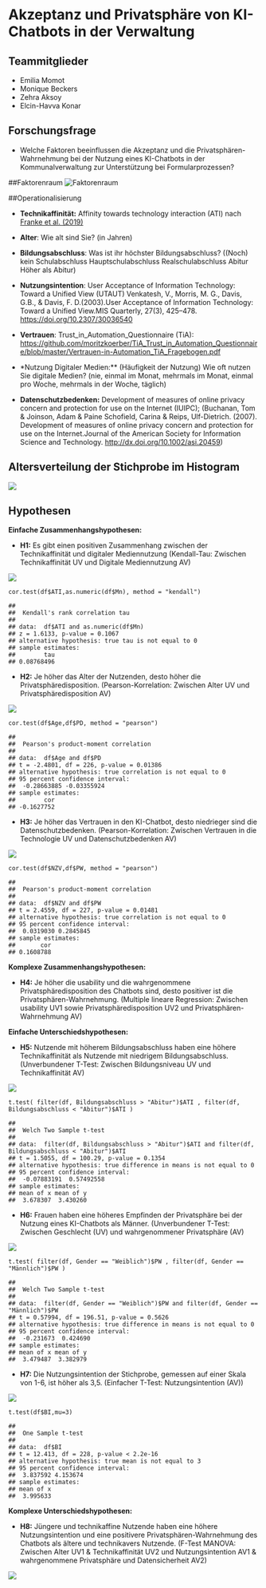 # Akzeptanz und Privatsphäre von KI-Chatbots in der Verwaltung

## **Teammitglieder**

-   Emilia Momot
-   Monique Beckers
-   Zehra Aksoy
-   Elcin-Havva Konar

## **Forschungsfrage**

-   Welche Faktoren beeinflussen die Akzeptanz und die
    Privatsphären-Wahrnehmung bei der Nutzung eines KI-Chatbots in der
    Kommunalverwaltung zur Unterstützung bei Formularprozessen?

##Faktorenraum ![Faktorenraum](Readme_files/Faktorenraum.jpeg)

##Operationalisierung

-   **Technikaffinität:** Affinity towards technology interaction (ATI)
    nach [Franke et
    al. (2019)](10.1080/10447318.2018.1456150 "Franke, T., Attig, C., & Wessel, D. (2019). A Personal Resource for Technology Interaction: Development and Validation of the Affinity for Technology Interaction (ATI) Scale. International Journal of Human–Computer Interaction, 35(6), 456-467, DOI: 10.1080/10447318.2018.1456150")

-   **Alter**: Wie alt sind Sie? (in Jahren)

-   **Bildungsabschluss**: Was ist ihr höchster Bildungsabschluss?
    ((Noch) kein Schulabschluss Hauptschulabschluss Realschulabschluss
    Abitur Höher als Abitur)

-   **Nutzungsintention**: User Acceptance of Information Technology:  
    Toward a Unified View (UTAUT) Venkatesh, V., Morris, M. G., Davis,
    G.B., & Davis, F. D.(2003).User Acceptance of Information
    Technology: Toward a Unified View.MIS Quarterly, 27(3), 425–478.
    <https://doi.org/10.2307/30036540>

-   **Vertrauen**: Trust\_in\_Automation\_Questionnaire (TiA):
    <https://github.com/moritzkoerber/TiA_Trust_in_Automation_Questionnaire/blob/master/Vertrauen-in-Automation_TiA_Fragebogen.pdf>

-   \*Nutzung Digitaler Medien:\*\* (Häufigkeit der Nutzung) Wie oft
    nutzen Sie digitale Medien? (nie, einmal im Monat, mehrmals im
    Monat, einmal pro Woche, mehrmals in der Woche, täglich)

-   **Datenschutzbedenken:** Development of measures of online privacy
    concern and protection for use on the Internet (IUIPC); (Buchanan,
    Tom & Joinson, Adam & Paine Schofield, Carina & Reips, Ulf-Dietrich.
    (2007). Development of measures of online privacy concern and
    protection for use on the Internet.Journal of the American Society
    for Information Science and Technology.
    <http://dx.doi.org/10.1002/asi.20459>)

## Altersverteilung der Stichprobe im Histogram

![](Readme_files/histogramAlter.png)

## **Hypothesen**

**Einfache Zusammenhangshypothesen:**

-   **H1:** Es gibt einen positiven Zusammenhang zwischen der
    Technikaffinität und digitaler Mediennutzung (Kendall-Tau: Zwischen
    Technikaffinität UV und Digitale Mediennutzung AV)
    
![](Readme_files/Hypothese1.png)


<!-- -->

    cor.test(df$ATI,as.numeric(df$Mn), method = "kendall")

    ## 
    ##  Kendall's rank correlation tau
    ## 
    ## data:  df$ATI and as.numeric(df$Mn)
    ## z = 1.6133, p-value = 0.1067
    ## alternative hypothesis: true tau is not equal to 0
    ## sample estimates:
    ##        tau 
    ## 0.08768496
    
    

-   **H2:** Je höher das Alter der Nutzenden, desto höher die
    Privatsphäredisposition. (Pearson-Korrelation: Zwischen Alter UV und
    Privatsphäredisposition AV)
  
![](Readme_files/Hypothese2.png)
<!-- -->

    cor.test(df$Age,df$PD, method = "pearson")

    ## 
    ##  Pearson's product-moment correlation
    ## 
    ## data:  df$Age and df$PD
    ## t = -2.4801, df = 226, p-value = 0.01386
    ## alternative hypothesis: true correlation is not equal to 0
    ## 95 percent confidence interval:
    ##  -0.28663885 -0.03355924
    ## sample estimates:
    ##        cor 
    ## -0.1627752

-   **H3:** Je höher das Vertrauen in den KI-Chatbot, desto niedrieger
    sind die Datenschutzbedenken. (Pearson-Korrelation: Zwischen
    Vertrauen in die Technologie UV und Datenschutzbedenken AV)

![](Readme_files/Hypothese%203%20.png)

    cor.test(df$NZV,df$PW, method = "pearson")

    ## 
    ##  Pearson's product-moment correlation
    ## 
    ## data:  df$NZV and df$PW
    ## t = 2.4559, df = 227, p-value = 0.01481
    ## alternative hypothesis: true correlation is not equal to 0
    ## 95 percent confidence interval:
    ##  0.0319030 0.2845845
    ## sample estimates:
    ##       cor 
    ## 0.1608788

**Komplexe Zusammenhangshypothesen:**

-   **H4:** Je höher die usability und die wahrgenommene
    Privatsphäredisposition des Chatbots sind, desto positiver ist die
    Privatsphären-Wahrnehmung. (Multiple lineare Regression: Zwischen
    usability UV1 sowie Privatsphäredisposition UV2 und
    Privatsphären-Wahrnehmung AV)

**Einfache Unterschiedshypothesen:**

-   **H5:** Nutzende mit höherem Bildungsabschluss haben eine höhere
    Technikaffinität als Nutzende mit niedrigem Bildungsabschluss.
    (Unverbundener T-Test: Zwischen Bildungsniveau UV und
    Technikaffinität AV)

![](Readme_files/Hypothese5.png)

    t.test( filter(df, Bildungsabschluss > "Abitur")$ATI , filter(df, Bildungsabschluss < "Abitur")$ATI )

    ## 
    ##  Welch Two Sample t-test
    ## 
    ## data:  filter(df, Bildungsabschluss > "Abitur")$ATI and filter(df, Bildungsabschluss < "Abitur")$ATI
    ## t = 1.5055, df = 100.29, p-value = 0.1354
    ## alternative hypothesis: true difference in means is not equal to 0
    ## 95 percent confidence interval:
    ##  -0.07883191  0.57492558
    ## sample estimates:
    ## mean of x mean of y 
    ##  3.678307  3.430260

-   **H6:** Frauen haben eine höheres Empfinden der Privatsphäre bei der
    Nutzung eines KI-Chatbots als Männer. (Unverbundener T-Test:
    Zwischen Geschlecht (UV) und wahrgenommener Privatsphäre (AV)

![](Readme_files/Hypothese6.png)

    t.test( filter(df, Gender == "Weiblich")$PW , filter(df, Gender == "Männlich")$PW )

    ## 
    ##  Welch Two Sample t-test
    ## 
    ## data:  filter(df, Gender == "Weiblich")$PW and filter(df, Gender == "Männlich")$PW
    ## t = 0.57994, df = 196.51, p-value = 0.5626
    ## alternative hypothesis: true difference in means is not equal to 0
    ## 95 percent confidence interval:
    ##  -0.231673  0.424690
    ## sample estimates:
    ## mean of x mean of y 
    ##  3.479487  3.382979

-   **H7:** Die Nutzungsintention der Stichprobe, gemessen auf einer
    Skala von 1-6, ist höher als 3,5. (Einfacher T-Test:
    Nutzungsintention (AV))
    
![](Readme_files/Hypothese_7.png)

<!-- -->

    t.test(df$BI,mu=3)

    ## 
    ##  One Sample t-test
    ## 
    ## data:  df$BI
    ## t = 12.413, df = 228, p-value < 2.2e-16
    ## alternative hypothesis: true mean is not equal to 3
    ## 95 percent confidence interval:
    ##  3.837592 4.153674
    ## sample estimates:
    ## mean of x 
    ##  3.995633

**Komplexe Unterschiedshypothesen:**

-   **H8:** Jüngere und technikaffine Nutzende haben eine höhere
    Nutzungsintention und eine positivere Privatsphären-Wahrnehmung des
    Chatbots als ältere und technikavers Nutzende. (F-Test MANOVA:
    Zwischen Alter UV1 & Technikaffinität UV2 und Nutzungsintention AV1
    & wahrgenommene Privatsphäre und Datensicherheit AV2)
    
![](Readme_files/Hypothese_8.png)